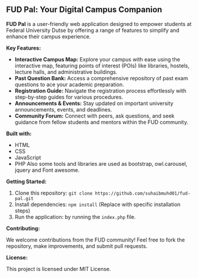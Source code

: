 ## FUD Pal: Your Digital Campus Companion

**FUD Pal** is a user-friendly web application designed to empower students at Federal University Dutse by offering a range of features to simplify and enhance their campus experience.

**Key Features:**

* **Interactive Campus Map:** Explore your campus with ease using the interactive map, featuring points of interest (POIs) like libraries, hostels, lecture halls, and administrative buildings.
* **Past Question Bank:** Access a comprehensive repository of past exam questions to ace your academic preparation.
* **Registration Guide:** Navigate the registration process effortlessly with step-by-step guides for various procedures.
* **Announcements & Events:** Stay updated on important university announcements, events, and deadlines.
* **Community Forum:** Connect with peers, ask questions, and seek guidance from fellow students and mentors within the FUD community.

**Built with:**

* HTML
* CSS
* JavaScript
* PHP
   Also some tools and libraries are used as bootstrap, owl.carousel, jquery and Font awesome.

**Getting Started:**

1. Clone this repository: `git clone https://github.com/suhaibmuhd01/fud-pal.git`
2. Install dependencies: `npm install`  (Replace with specific installation steps)
3. Run the application: by running the `index.php` file.

**Contributing:**

We welcome contributions from the FUD community! Feel free to fork the repository, make improvements, and submit pull requests.

**License:**

This project is licensed under MIT License.

